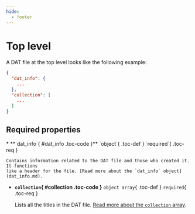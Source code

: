 ```yaml
---
hide:
  - footer
---
```


# Top level

A DAT file at the top level looks like the following example:

``` {.json .copy}
{
  "dat_info": {
    ...
  },
  "collection": [
    ...
  ]
}
```

## Required properties

<div class="definition-list" markdown>
* **`dat_info`{ #dat_info .toc-code }** `object`{ .toc-def } `required`{ .toc-req }

    Contains information related to the DAT file and those who created it. It functions
    like a header for the file. [Read more about the `dat_info` object](dat_info.md).

* **`collection`{ #collection .toc-code }** `object array`{ .toc-def } `required`{ .toc-req }

    Lists all the titles in the DAT file.
    [Read more about the `collection` array](collection.md).
</div>
